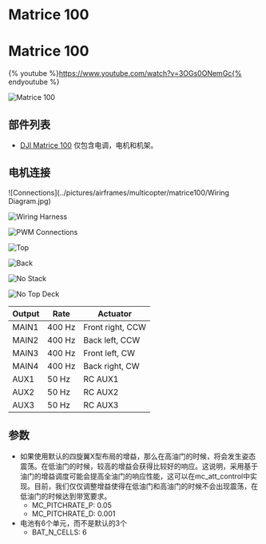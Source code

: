 # Matrice 100

# Matrice 100

{% youtube %}https://www.youtube.com/watch?v=3OGs0ONemGc{% endyoutube %}

![Matrice 100](../pictures/airframes/multicopter/matrice100/Matrice100.jpg)

## 部件列表

- [DJI Matrice 100](http://store.dji.com/product/matrice-100) 仅包含电调，电机和机架。

## 电机连接

![Connections](../pictures/airframes/multicopter/matrice100/Wiring Diagram.jpg)

![Wiring Harness](../pictures/airframes/multicopter/matrice100/WiringHarness.jpg)

![PWM Connections](../pictures/airframes/multicopter/matrice100/PwmInput.jpg)

![Top](../pictures/airframes/multicopter/matrice100/Top.jpg)

![Back](../pictures/airframes/multicopter/matrice100/Back.jpg)

![No Stack](../pictures/airframes/multicopter/matrice100/NoStack.jpg)

![No Top Deck](../pictures/airframes/multicopter/matrice100/NoTopDeck.jpg)

| Output | Rate   | Actuator         |
| ------ | ------ | ---------------- |
| MAIN1  | 400 Hz | Front right, CCW |
| MAIN2  | 400 Hz | Back left, CCW   |
| MAIN3  | 400 Hz | Front left, CW   |
| MAIN4  | 400 Hz | Back right, CW   |
| AUX1   | 50 Hz  | RC AUX1          |
| AUX2   | 50 Hz  | RC AUX2          |
| AUX3   | 50 Hz  | RC AUX3          |

## 参数

- 如果使用默认的四旋翼X型布局的增益，那么在高油门的时候，将会发生姿态震荡。在低油门的时候，较高的增益会获得比较好的响应。这说明，采用基于油门的增益调度可能会提高全油门的响应性能，这可以在mc_att_control中实现。目前，我们仅仅调整增益使得在低油门和高油门的时候不会出现震荡，在低油门的时候达到带宽要求。
  - MC_PITCHRATE_P: 0.05
  - MC_PITCHRATE_D: 0.001
- 电池有6个单元，而不是默认的3个
  - BAT_N_CELLS: 6